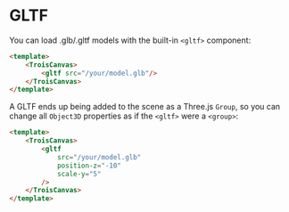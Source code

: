 # GLTF

You can load .glb/.gltf models with the built-in `<gltf>` component:

```html
<template>
    <TroisCanvas>
        <gltf src="/your/model.glb"/>
    </TroisCanvas>
</template>
```

A GLTF ends up being added to the scene as a Three.js `Group`, so you can change all `Object3D` properties as if the `<gltf>` were a `<group>`:

```html
<template>
    <TroisCanvas>
        <gltf 
            src="/your/model.glb" 
            position-z="-10" 
            scale-y="5"
        />
    </TroisCanvas>
</template>
```
